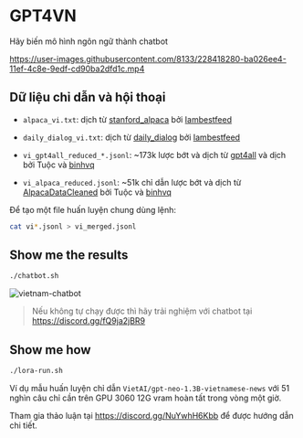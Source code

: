 # GPT4VN

Hãy biến mô hình ngôn ngữ thành chatbot

https://user-images.githubusercontent.com/8133/228418280-ba026ee4-11ef-4c8e-9edf-cd90ba2dfd1c.mp4

## Dữ liệu chỉ dẫn và hội thoại

- `alpaca_vi.txt`: dịch từ [stanford_alpaca](https://github.com/tatsu-lab/stanford_alpaca) bởi [Iambestfeed](https://github.com/Iambestfeed)

- `daily_dialog_vi.txt`: dịch từ [daily_dialog](https://huggingface.co/datasets/daily_dialog) bởi [Iambestfeed](https://www.kaggle.com/datasets/iambestfeeder)

- `vi_gpt4all_reduced_*.jsonl`: ~173k lược bớt và dịch từ [gpt4all](https://github.com/nomic-ai/gpt4all) và dịch bởi Tuộc và [binhvq](https://github.com/binhvq)

- `vi_alpaca_reduced.jsonl`: ~51k chỉ dẫn lược bớt và dịch từ [AlpacaDataCleaned](https://github.com/gururise/AlpacaDataCleaned) bởi Tuộc và [binhvq](https://github.com/binhvq)

Để tạo một file huấn luyện chung dùng lệnh:
```sh
cat vi*.jsonl > vi_merged.jsonl
```

## Show me the results

```sh
./chatbot.sh
```

![vietnam-chatbot](https://user-images.githubusercontent.com/8133/229118963-e34d4dd6-b1ba-4307-9453-043c5afdb979.png)

> Nếu không tự chạy được thì hãy trải nghiệm với chatbot tại https://discord.gg/fQ9ja2jBR9

## Show me how
```sh
./lora-run.sh
```
Ví dụ mẫu huấn luyện chỉ dẫn `VietAI/gpt-neo-1.3B-vietnamese-news` với 51 nghìn câu chỉ cần trên GPU 3060 12G vram hoàn tất trong vòng một giờ.

Tham gia thảo luận tại https://discord.gg/NuYwhH6Kbb để được hướng dẫn chi tiết.
